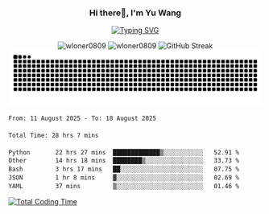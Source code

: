 <h3 align="center">Hi there👋, I'm Yu Wang</h1>

<p align="center"><a href="https://git.io/typing-svg"><img src="https://readme-typing-svg.demolab.com?font=Alex+Brush&size=18&pause=1000&color=716A50&background=6F66FF00&center=true&vCenter=true&width=435&lines=To+love+oneself+is+the+beginning+of+a+lifelong+romance.+%E2%80%94+Oscar+Wilde" alt="Typing SVG" /></a></p>


<p align="center">
 <img src="https://github-readme-stats.vercel.app/api/top-langs?username=wloner0809&show_icons=true&locale=en&layout=compact" alt="wloner0809" height=120 />
 <img src="https://github-readme-stats.vercel.app/api?username=wloner0809&show_icons=true&locale=en" alt="wloner0809" height=120 />
 <img src="https://github-readme-streak-stats.herokuapp.com?user=wloner0809&theme=microsoft" alt="GitHub Streak" height=120 />
 <img src="https://github.com/Wloner0809/Wloner0809/blob/output/github-contribution-grid-snake.svg">
</p>
 
<!--START_SECTION:waka-->

```txt
From: 11 August 2025 - To: 18 August 2025

Total Time: 28 hrs 7 mins

Python       22 hrs 27 mins  █████████████▒░░░░░░░░░░░   52.91 %
Other        14 hrs 18 mins  ████████▒░░░░░░░░░░░░░░░░   33.73 %
Bash         3 hrs 17 mins   ██░░░░░░░░░░░░░░░░░░░░░░░   07.75 %
JSON         1 hr 8 mins     ▓░░░░░░░░░░░░░░░░░░░░░░░░   02.69 %
YAML         37 mins         ▒░░░░░░░░░░░░░░░░░░░░░░░░   01.46 %
```

<!--END_SECTION:waka-->

[![Total Coding Time](https://wakatime.com/badge/user/3b010e91-e8bb-445f-9eac-c8ab5bc30cb6.svg)](https://wakatime.com/@3b010e91-e8bb-445f-9eac-c8ab5bc30cb6)

